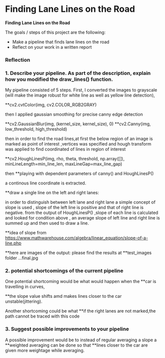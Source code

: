# **Finding Lane Lines on the Road** 


**Finding Lane Lines on the Road**

The goals / steps of this project are the following:
* Make a pipeline that finds lane lines on the road
* Reflect on your work in a written report


### Reflection

### 1. Describe your pipeline. As part of the description, explain how you modified the draw_lines() function.

My pipeline consisted of 5 steps. 
First, I converted the images to grayscale (will make the image robust for white line as well as yellow line detection), 

**cv2.cvtColor(img, cv2.COLOR_RGB2GRAY)

then I applied gaussian smoothing for precise canny edge detection 

**cv2.GaussianBlur(img, (kernel_size, kernel_size), 0)
**cv2.Canny(img, low_threshold, high_threshold)


then in order to find the road lines,at first the below region of an image is marked as point of interest ,vertices was specified and hough 
transform was applied to find coordinated of lines in region of interest 

**cv2.HoughLinesP(img, rho, theta, threshold, np.array([]), minLineLength=min_line_len, maxLineGap=max_line_gap)

then **playing with dependent parameters of canny() and HoughLinesP() 

a continous line coordinate is extracted.


**draw a single line on the left and right lanes:

in order to distinguish between left lane and right lane a simple concept of slope is used ,
slope of the left line is positive and that of right line is negative.
from the output of HoughLinesP() ,slope of each line is calculated and looked for condition above ,
an average slope of left line and right line is summed up and then used to draw a line. 

**idea of slope from https://www.mathwarehouse.com/algebra/linear_equation/slope-of-a-line.php

**here are images of the output:
please find the results at **test_images folder   ...final.jpg



### 2. potential shortcomings of the current pipeline


One potential shortcoming would be what would happen when the **car is travelling in curves,

**the slope value shifts amd makes lines closer to the car unstable(jittering).

Another shortcoming could be what **if the right lanes are not marked,the path cannot be traced with this code


### 3. Suggest possible improvements to your pipeline

A possible improvement would be to instead of regular averaging a slope a **weighted averaging can be done so that **lines closer to the car are given more weightage while averaging.

 
